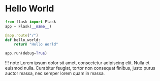 # Hello World

```py
from flask import Flask
app = Flask(__name__)

@app.route("/")
def hello_world:
    return "Hello World"

app.run(debug=True)
```

!!! note
    Lorem ipsum dolor sit amet, consectetur adipiscing elit. Nulla et euismod
    nulla. Curabitur feugiat, tortor non consequat finibus, justo purus auctor
    massa, nec semper lorem quam in massa.